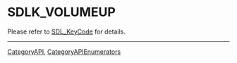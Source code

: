 # SDLK_VOLUMEUP

Please refer to [SDL_KeyCode](SDL_KeyCode) for details.

----
[CategoryAPI](CategoryAPI), [CategoryAPIEnumerators](CategoryAPIEnumerators)

